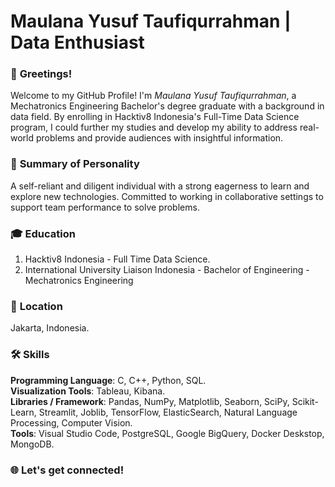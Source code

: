 # Maulana Yusuf Taufiqurrahman | Data Enthusiast

### 👋 **Greetings!**
Welcome to my GitHub Profile! I'm *Maulana Yusuf Taufiqurrahman*, a Mechatronics Engineering Bachelor's degree graduate with a background in data field. By enrolling in Hacktiv8 Indonesia's Full-Time Data Science program, I could further my studies and develop my ability to address real-world problems and provide audiences with insightful information.<br>

### 📝 **Summary of Personality** 
A self-reliant and diligent individual with a strong eagerness to learn and explore new technologies. Committed to working in collaborative settings to support team performance to solve problems.<br>

### 🎓 **Education** 
1. Hacktiv8 Indonesia - Full Time Data Science.<br>
2. International University Liaison Indonesia - Bachelor of Engineering - Mechatronics Engineering<br>

### 📍 **Location** 
Jakarta, Indonesia.<br>

### 🛠️ **Skills** 
**Programming Language**: C, C++, Python, SQL.<br>
**Visualization Tools**: Tableau, Kibana.<br>
**Libraries / Framework**: Pandas, NumPy, Matplotlib, Seaborn, SciPy, Scikit-Learn, Streamlit, Joblib, TensorFlow, ElasticSearch, Natural Language Processing, Computer Vision.<br>
**Tools**: Visual Studio Code, PostgreSQL, Google BigQuery, Docker Deskstop, MongoDB.

### 🌐 **Let's get connected!**
